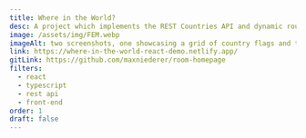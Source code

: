 ```yaml
---
title: Where in the World?
desc: A project which implements the REST Countries API and dynamic routing using React and TSX. Original Figma design from Frontend Mentor.
image: /assets/img/FEM.webp
imageAlt: two screenshots, one showcasing a grid of country flags and the other showing details and statistics for one country
link: https://where-in-the-world-react-demo.netlify.app/
gitLink: https://github.com/maxniederer/room-homepage
filters:
  - react
  - typescript
  - rest api
  - front-end
order: 1
draft: false
---
```

